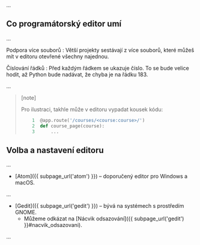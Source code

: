 ...


## Co programátorský editor umí

...

Podpora více souborů
:   Větší projekty sestávají z více souborů, které můžeš mít v editoru
    otevřené všechny najednou.

Číslování řádků
:   Před každým řádkem se ukazuje číslo.
    To se bude velice hodit, až Python bude nadávat, že chyba je na řádku 183. 

...

> [note]
>
> Pro ilustraci, takhle může v editoru vypadat kousek kódu:
>
> ```python
>     1  @app.route('/courses/<course:course>/')
>     2  def course_page(course):
>     3      ...
> ```


## Volba a nastavení editoru

...

* [Atom]({{ subpage_url('atom') }}) – doporučený editor pro
  Windows a macOS.

...

* [Gedit]({{ subpage_url('gedit') }}) – bývá na systémech s prostředím GNOME.
  * Můžeme odkázat na [Nácvik odsazování]({{ subpage_url('gedit') }}#nacvik_odsazovani).

...
